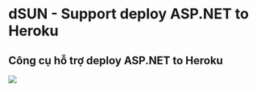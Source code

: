 # dSUN - Support deploy ASP.NET to Heroku
## Công cụ hỗ trợ deploy ASP.NET to Heroku
![](https://i.imgur.com/xJEgJ1P.png)
